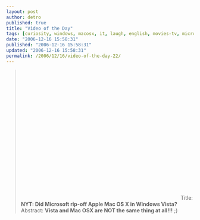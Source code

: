 ```yaml
---
layout: post
author: detro
published: true
title: "Video of the Day"
tags: [curiosity, windows, macosx, it, laugh, english, movies-tv, microsoft, apple]
date: "2006-12-16 15:58:31"
published: "2006-12-16 15:58:31"
updated: "2006-12-16 15:58:31"
permalink: /2006/12/16/video-of-the-day-22/
---
```


<blockquote><object width="425" height="350"><param name="movie" value="http://www.youtube.com/v/MDNuq94Zg_8"></param><param name="wmode" value="transparent"></param><embed src="http://www.youtube.com/v/MDNuq94Zg_8" type="application/x-shockwave-flash" wmode="transparent" width="425" height="350"></embed></object>
Title: <strong>NYT: Did Microsoft rip-off Apple Mac OS X in Windows Vista?</strong>
Abstract: <strong>Vista and Mac OSX are NOT the same thing at all!!!</strong>
;)
</blockquote>

